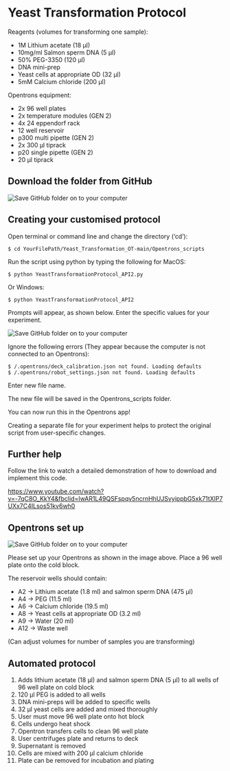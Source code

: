 # Yeast Transformation Protocol

Reagents (volumes for transforming one sample):
- 1M Lithium acetate (18 µl)
- 10mg/ml Salmon sperm DNA (5 µl)
- 50% PEG-3350 (120 µl)
- DNA mini-prep
- Yeast cells at appropriate OD (32 µl)
- 5mM Calcium chloride (200 µl)

Opentrons equipment:
- 2x 96 well plates
- 2x temperature modules (GEN 2)
- 4x 24 eppendorf rack
- 12 well reservoir
- p300 multi pipette (GEN 2)
- 2x 300 µl tiprack
- p20 single pipette (GEN 2)
- 20 µl tiprack

Download the folder from GitHub
-------------------

![Save GitHub folder on to your computer](https://i.postimg.cc/1t8HdhjY/Screenshot-2020-12-14-at-15-56-09.png)



Creating your customised protocol
-------------------

Open terminal or command line and change the directory (‘cd’):

	$ cd YourFilePath/Yeast_Transformation_OT-main/Opentrons_scripts 
 
Run the script using python by typing the following for MacOS:

	$ python YeastTransformationProtocol_API2.py
	
Or Windows:
  
	$ python YeastTransformationProtocol_API2

	

Prompts will appear, as shown below. Enter the specific values for your experiment.

![Save GitHub folder on to your computer](https://i.postimg.cc/cLFZ72tb/Screenshot-2020-12-14-at-16-23-20.png)

Ignore the following errors (They appear because the computer is not connected to an Opentrons):
  
	$ /.opentrons/deck_calibration.json not found. Loading defaults
	$ /.opentrons/robot_settings.json not found. Loading defaults


Enter new file name. 

The new file will be saved in the Opentrons_scripts folder.

You can now run this in the Opentrons app!

Creating a separate file for your experiment helps to protect the original script from user-specific changes. 

Further help
-------------------

Follow the link to watch a detailed demonstration of how to download and implement this code.

https://www.youtube.com/watch?v=-7qC8O_KkY4&fbclid=IwAR1L49QSFspqv5ncrnHhUJSvyippbG5xk71tXlP7UXx7C4ILsos51kv6wh0

Opentrons set up
-------------------

![Save GitHub folder on to your computer](https://i.postimg.cc/pdj3q73J/pasted-image-0.png)

Please set up your Opentrons as shown in the image above. Place a 96 well plate onto the cold block.

The reservoir wells should contain:
- A2 &#8594; Lithium acetate (1.8 ml) and salmon sperm DNA (475 µl)
- A4 &#8594; PEG (11.5 ml)
- A6 &#8594; Calcium chloride (19.5 ml)
- A8 &#8594; Yeast cells at appropriate OD (3.2 ml)
- A9 &#8594; Water (20 ml)
- A12 &#8594; Waste well

(Can adjust volumes for number of samples you are transforming)

Automated protocol
-------------------

1) Adds lithium acetate (18 µl) and salmon sperm DNA (5 µl) to all wells of 96 well plate on cold block
2) 120 µl PEG is added to all wells 
3) DNA mini-preps will be added to specific wells
4) 32 µl yeast cells are added and mixed thoroughly
5) User must move 96 well plate onto hot block 
6) Cells undergo heat shock
7) Opentron transfers cells to clean 96 well plate 
8) User centrifuges plate and returns to deck
9) Supernatant is removed
10) Cells are mixed with 200 µl calcium chloride
11) Plate can be removed for incubation and plating


